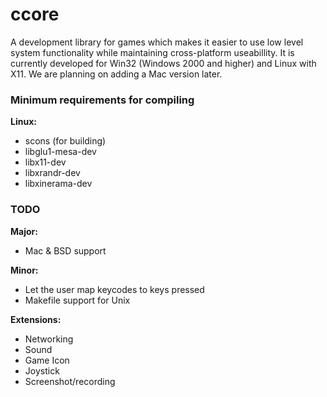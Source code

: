 ccore
=====

A development library for games which makes it easier to use low level system functionality while maintaining cross-platform useabillity.
It is currently developed for Win32 (Windows 2000 and higher) and Linux with X11. We are planning on adding a Mac version later.

### Minimum requirements for compiling ###
**Linux:**
- scons (for building)
- libglu1-mesa-dev
- libx11-dev
- libxrandr-dev
- libxinerama-dev

### TODO ###
**Major:**
- Mac & BSD support

**Minor:**
- Let the user map keycodes to keys pressed
- Makefile support for Unix

**Extensions:**
- Networking
- Sound
- Game Icon
- Joystick
- Screenshot/recording
